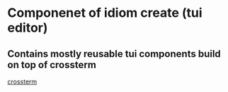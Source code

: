 # Componenet of idiom create (tui editor)

## Contains mostly reusable tui components build on top of crossterm
[crossterm]()
